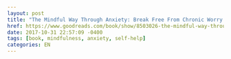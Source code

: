 ```yaml
---
layout: post
title: "The Mindful Way Through Anxiety: Break Free From Chronic Worry and Reclaim Your Life"
href: https://www.goodreads.com/book/show/8503026-the-mindful-way-through-anxiety
date: 2017-10-31 22:57:09 -0400
tags: [book, mindfulness, anxiety, self-help]
categories: EN
---
```


